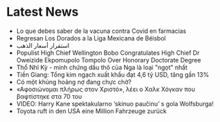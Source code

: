 # Latest News
-  Lo que debes saber de la vacuna contra Covid en farmacias
-  Regresan Los Dorados a la Liga Mexicana de Béisbol
-  استقرار أسعار الذهب
-  Populist High Chief Wellington Bobo Congratulates High Chief Dr Oweizide Ekpomupolo Tompolo Over Honorary Doctorate Degree
-  Thổ Nhĩ Kỳ - minh chứng dầu thô của Nga là loại "ngọt" nhất
-  Tiền Giang: Tổng kim ngạch xuất khẩu đạt 4,6 tỷ USD, tăng gần 13%
-  Có một khủng hoảng nợ đang chực chờ?
-  «Αφοσιώνομαι πλήρως στον Χριστό», λέει ο Χαλκ Χόγκαν που βαφτίστηκε στα 70 του
-  VIDEO: Harry Kane spektakularno ‘skinuo paučinu’ s gola Wolfsburga!
-  Toyota ruft in den USA eine Million Fahrzeuge zurück
